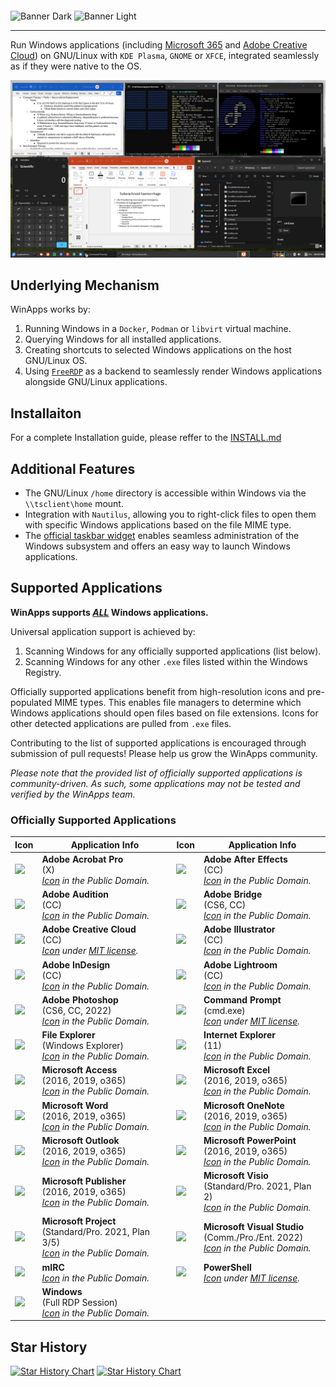 <p style="  display: grid;
            place-items: center;">

![Banner Dark](icons/banner_dark.svg#gh-dark-mode-only)
![Banner Light](icons/banner_light.svg#gh-light-mode-only)

</p>

---

Run Windows applications (including [Microsoft 365](https://www.microsoft365.com/) and [Adobe Creative Cloud](https://www.adobe.com/creativecloud.html)) on GNU/Linux with `KDE Plasma`, `GNOME` or `XFCE`, integrated seamlessly as if they were native to the OS.

![WinApps Demonstration](docs/readme_images/demo.png)

## Underlying Mechanism
WinApps works by:
1. Running Windows in a `Docker`, `Podman` or `libvirt` virtual machine.
2. Querying Windows for all installed applications.
3. Creating shortcuts to selected Windows applications on the host GNU/Linux OS.
4. Using [`FreeRDP`](https://www.freerdp.com/) as a backend to seamlessly render Windows applications alongside GNU/Linux applications.

## Installaiton
 For a complete Installation guide, please reffer to the [INSTALL.md](docs/INSTALL.md)

## Additional Features
- The GNU/Linux `/home` directory is accessible within Windows via the `\\tsclient\home` mount.
- Integration with `Nautilus`, allowing you to right-click files to open them with specific Windows applications based on the file MIME type.
- The [official taskbar widget](https://github.com/winapps-org/WinApps-Launcher) enables seamless administration of the Windows subsystem and offers an easy way to launch Windows applications.

## Supported Applications
**WinApps supports <u>*ALL*</u> Windows applications.**

Universal application support is achieved by:
1. Scanning Windows for any officially supported applications (list below).
2. Scanning Windows for any other `.exe` files listed within the Windows Registry.

Officially supported applications benefit from high-resolution icons and pre-populated MIME types. This enables file managers to determine which Windows applications should open files based on file extensions. Icons for other detected applications are pulled from `.exe` files.

Contributing to the list of supported applications is encouraged through submission of pull requests! Please help us grow the WinApps community.

*Please note that the provided list of officially supported applications is community-driven. As such, some applications may not be tested and verified by the WinApps team.*

### Officially Supported Applications

| Icon                                                | Application Info                                                                                                                                                                           | Icon                                                    | Application Info                                                                                                                                                                                                                   |
|-----------------------------------------------------|--------------------------------------------------------------------------------------------------------------------------------------------------------------------------------------------|---------------------------------------------------------|------------------------------------------------------------------------------------------------------------------------------------------------------------------------------------------------------------------------------------|
| <img src="apps/acrobat-x-pro/icon.svg" width="100"> | <b>Adobe Acrobat Pro</b><br>(X)<br><i><a href="https://commons.wikimedia.org/wiki/File:Adobe_Acrobat_DC_logo_2020.svg">Icon</a> in the Public Domain.</i>                                  | <img src="apps/aftereffects-cc/icon.svg" width="100">   | <b>Adobe After Effects</b><br>(CC)<br><i><a href="https://commons.wikimedia.org/wiki/File:Adobe_After_Effects_CC_icon.svg">Icon</a> in the Public Domain.</i>                                                                      |
| <img src="apps/audition-cc/icon.svg" width="100">   | <b>Adobe Audition</b><br>(CC)<br><i><a href="https://en.m.wikipedia.org/wiki/File:Adobe_Audition_CC_icon_%282020%29.svg">Icon</a> in the Public Domain.</i>                                | <img src="apps/bridge-cs6/icon.svg" width="100">        | <b>Adobe Bridge</b><br>(CS6, CC)<br><i><a href="https://en.m.wikipedia.org/wiki/File:Adobe_Bridge_CC_icon.svg">Icon</a> in the Public Domain.</i>                                                                                  |
| <img src="apps/adobe-cc/icon.svg" width="100">      | <b>Adobe Creative Cloud</b><br>(CC)<br><i><a href="https://iconduck.com/icons/240218/adobe-creative-cloud">Icon</a> under <a href="https://iconduck.com/licenses/mit">MIT license</a>.</i> | <img src="apps/illustrator-cc/icon.svg" width="100">    | <b>Adobe Illustrator</b><br>(CC)<br><i><a href="https://commons.wikimedia.org/wiki/File:Adobe_Illustrator_CC_icon.svg">Icon</a> in the Public Domain.</i>                                                                          |
| <img src="apps/indesign-cc/icon.svg" width="100">   | <b>Adobe InDesign</b><br>(CC)<br><i><a href="https://commons.wikimedia.org/wiki/File:Adobe_InDesign_CC_icon.svg">Icon</a> in the Public Domain.</i>                                        | <img src="apps/lightroom-cc/icon.svg" width="100">      | <b>Adobe Lightroom</b><br>(CC)<br><i><a href="https://commons.wikimedia.org/wiki/File:Adobe_Photoshop_Lightroom_CC_logo.svg">Icon</a> in the Public Domain.</i>                                                                    |
| <img src="apps/photoshop-cc/icon.svg" width="100">  | <b>Adobe Photoshop</b><br>(CS6, CC, 2022)<br><i><a href="https://commons.wikimedia.org/wiki/File:Adobe_Photoshop_CC_icon.svg">Icon</a> in the Public Domain.</i>                           | <img src="apps/cmd/icon.svg" width="100">               | <b>Command Prompt</b><br>(cmd.exe)<br><i><a href="https://github.com/microsoft/terminal/blob/main/res/terminal/Terminal.svg">Icon</a> under <a href="https://github.com/microsoft/terminal/blob/main/LICENSE">MIT license</a>.</i> |
| <img src="apps/explorer/icon.svg" width="100">      | <b>File Explorer</b><br>(Windows Explorer)<br><i><a href="https://commons.wikimedia.org/wiki/File:Windows_Explorer.svg">Icon</a> in the Public Domain.</i>                                 | <img src="apps/iexplorer/icon.svg" width="100">         | <b>Internet Explorer</b><br>(11)<br><i><a href="https://commons.wikimedia.org/wiki/File:Internet_Explorer_10%2B11_logo.svg">Icon</a> in the Public Domain.</i>                                                                     |
| <img src="apps/access/icon.svg" width="100">        | <b>Microsoft Access</b><br>(2016, 2019, o365)<br><i><a href="https://commons.wikimedia.org/wiki/File:Microsoft_Office_Access_(2019-present).svg">Icon</a> in the Public Domain.</i>        | <img src="apps/excel/icon.svg" width="100">             | <b>Microsoft Excel</b><br>(2016, 2019, o365)<br><i><a href="https://en.m.wikipedia.org/wiki/File:Microsoft_Office_Excel_(2019%E2%80%93present).svg">Icon</a> in the Public Domain.</i>                                             |
| <img src="apps/word/icon.svg" width="100">          | <b>Microsoft Word</b><br>(2016, 2019, o365)<br><i><a href="https://en.m.wikipedia.org/wiki/File:Microsoft_Office_Word_(2019%E2%80%93present).svg">Icon</a> in the Public Domain.</i>       | <img src="apps/onenote/icon.svg" width="100">           | <b>Microsoft OneNote</b><br>(2016, 2019, o365)<br><i><a href="https://en.m.wikipedia.org/wiki/File:Microsoft_Office_OneNote_(2019%E2%80%93present).svg">Icon</a> in the Public Domain.</i>                                         |
| <img src="apps/outlook/icon.svg" width="100">       | <b>Microsoft Outlook</b><br>(2016, 2019, o365)<br><i><a href="https://en.m.wikipedia.org/wiki/File:Microsoft_Office_Outlook_(2018%E2%80%93present).svg">Icon</a> in the Public Domain.</i> | <img src="apps/powerpoint/icon.svg" width="100">        | <b>Microsoft PowerPoint</b><br>(2016, 2019, o365)<br><i><a href="https://en.m.wikipedia.org/wiki/File:Microsoft_Office_PowerPoint_(2019%E2%80%93present).svg">Icon</a> in the Public Domain.</i>                                   |
| <img src="apps/publisher/icon.svg" width="100">     | <b>Microsoft Publisher</b><br>(2016, 2019, o365)<br><i><a href="https://en.m.wikipedia.org/wiki/File:Microsoft_Office_Publisher_(2019-present).svg">Icon</a> in the Public Domain.</i>     | <img src="apps/visio/icon.svg" width="100">             | <b>Microsoft Visio</b><br>(Standard/Pro. 2021, Plan 2)<br><i><a href="https://en.m.wikipedia.org/wiki/File:Microsoft_Office_Visio_(2019).svg">Icon</a> in the Public Domain.</i>                                                   |
| <img src="apps/project/icon.svg" width="100">       | <b>Microsoft Project</b><br>(Standard/Pro. 2021, Plan 3/5)<br><i><a href="https://en.m.wikipedia.org/wiki/File:Microsoft_Project_(2019–present).svg">Icon</a> in the Public Domain.</i>    | <img src="apps/visual-studio-pro/icon.svg" width="100"> | <b>Microsoft Visual Studio</b><br>(Comm./Pro./Ent. 2022)<br><i><a href="https://en.m.wikipedia.org/wiki/File:Visual_Studio_Icon_2022.svg">Icon</a> in the Public Domain.</i>                                                       |
| <img src="apps/mirc/icon.svg" width="100">          | <b>mIRC</b><br><i><a href="https://en.wikipedia.org/wiki/MIRC#/media/File:Mircnewlogo.png">Icon</a> in the Public Domain.</i>                                                              | <img src="apps/powershell/icon.svg" width="100">        | <b>PowerShell</b><br><i><a href="https://iconduck.com/icons/102322/file-type-powershell">Icon</a> under <a href="https://iconduck.com/licenses/mit">MIT license</a>.</i>                                                           |
| <img src="icons/windows.svg" width="100">           | <b>Windows</b><br>(Full RDP Session)<br><i><a href="url">Icon</a> in the Public Domain.</i>                                                                                                |                                                         |                                                                                                                                                                                                                                    |


## Star History
[![Star History Chart](https://api.star-history.com/svg?repos=winapps-org/winapps&type=Date#gh-light-mode-only)](https://star-history.com/#winapps-org/winapps&Date)
[![Star History Chart](https://api.star-history.com/svg?repos=winapps-org/winapps&type=Date&theme=dark#gh-dark-mode-only)](https://star-history.com/#winapps-org/winapps&Date)

